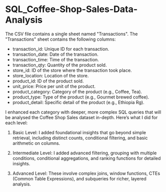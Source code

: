 # SQL_Coffee-Shop-Sales-Data-Analysis

The CSV file contains a single sheet named "Transactions". The "Transactions" sheet contains the following columns:

* transaction_id: Unique ID for each transaction.
* transaction_date: Date of the transaction.
* transaction_time: Time of the transaction.
* transaction_qty: Quantity of the product sold.
* store_id: ID of the store where the transaction took place.
* store_location: Location of the store.
* product_id: ID of the product sold.
* unit_price: Price per unit of the product.
* product_category: Category of the product (e.g., Coffee, Tea).
* product_type: Type of the product (e.g., Gourmet brewed coffee).
* product_detail: Specific detail of the product (e.g., Ethiopia Rg).

I enhanced each category with deeper, more complex SQL queries that will be analysed the Coffee Shop Sales dataset in-depth. Here’s what I did for each level:

1) Basic Level: 
I added foundational insights that go beyond simple retrieval, including distinct counts, conditional filtering, and basic arithmetic on columns.

2) Intermediate Level: 
I added advanced filtering, grouping with multiple conditions, conditional aggregations, and ranking functions for detailed insights.

3) Advanced Level: 
These involve complex joins, window functions, CTEs (Common Table Expressions), and subqueries for richer, layered analysis.
